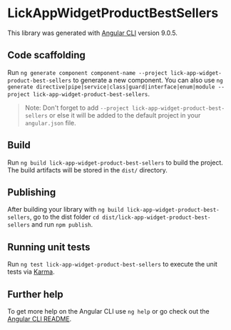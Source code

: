 # LickAppWidgetProductBestSellers

This library was generated with [Angular CLI](https://github.com/angular/angular-cli) version 9.0.5.

## Code scaffolding

Run `ng generate component component-name --project lick-app-widget-product-best-sellers` to generate a new component. You can also use `ng generate directive|pipe|service|class|guard|interface|enum|module --project lick-app-widget-product-best-sellers`.
> Note: Don't forget to add `--project lick-app-widget-product-best-sellers` or else it will be added to the default project in your `angular.json` file. 

## Build

Run `ng build lick-app-widget-product-best-sellers` to build the project. The build artifacts will be stored in the `dist/` directory.

## Publishing

After building your library with `ng build lick-app-widget-product-best-sellers`, go to the dist folder `cd dist/lick-app-widget-product-best-sellers` and run `npm publish`.

## Running unit tests

Run `ng test lick-app-widget-product-best-sellers` to execute the unit tests via [Karma](https://karma-runner.github.io).

## Further help

To get more help on the Angular CLI use `ng help` or go check out the [Angular CLI README](https://github.com/angular/angular-cli/blob/master/README.md).
